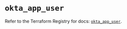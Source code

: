 # `okta_app_user`

Refer to the Terraform Registry for docs: [`okta_app_user`](https://registry.terraform.io/providers/okta/okta/4.13.1/docs/resources/app_user).
